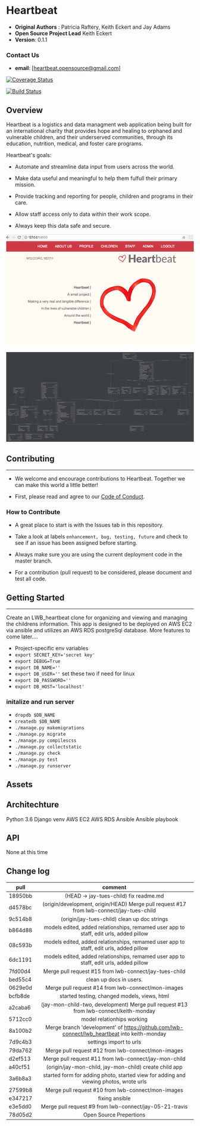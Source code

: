 # Heartbeat
- **Original Authors** : Patricia Raftery, Keith Eckert and Jay Adams
- **Open Source Project Lead** Keith Eckert
- **Version**: 0.1.1

### Contact Us
- **email**: [heartbeat.opensource@gmail.com]


[![Coverage Status](https://coveralls.io/repos/github/lwb-connect/lwb_heartbeat/badge.svg?branch=development)](https://coveralls.io/github/lwb-connect/lwb_heartbeat?branch=development)



[![Build Status](https://travis-ci.org/lwb-connect/lwb_heartbeat.svg?branch=development)](https://travis-ci.org/lwb-connect/lwb_heartbeat.svg?branch=development)


## Overview
Heartbeat is a logistics and data managment web application being built for an international charity that provides hope and healing to orphaned and vulnerable children, and their underserved communities, through its education, nutrition, medical, and foster care programs.  

Heartbeat's goals:

* Automate and streamline data input from users across the world.

* Make data useful and meaningful to help them fulfull their primary mission.

* Provide tracking and reporting for people, children and programs in their care.

* Allow staff access only to data within their work scope.

* Always keep this data safe and secure.



![Current Heartbeat Front Page](/assets/heartbeatfrontpage.png)


![Current Database Model](/assets/ERD_entity_relationship_diagram.png)


## Contributing
---------------

* We welcome and encourage contributions to Heartbeat.  Together we can make this world a little better!

* First, please read and agree to our [Code of Conduct](/code-of-conduct.md).

### How to Contribute

* A great place to start is with the Issues tab in this repository.  

* Take a look at labels ```enhancement, bug, testing, future``` and check to see if an issue has been assigned before starting.  

* Always make sure you are using the current deployment code in the master branch.  

* For a contribution (pull request) to be considered, please document and test all code.


## Getting Started
---------------
 Create an LWB_heartbeat clone for organizing and viewing and managing the childrens information.  This app is designed to be deployed on AWS EC2 via ansible and utilizes an AWS RDS postgreSql database.   More features to come later....
*  Project-specific env variables
* `export SECRET_KEY='secret key'`
* `export DEBUG=True`
* `export DB_NAME=''`
* `export DB_USER=''` set these two if need for linux
* `export DB_PASSWORD=''`
* `export DB_HOST='localhost'` 

### initalize and run server

* `dropdb $DB_NAME`
* `createdb $DB_NAME`
* `./manage.py makemigrations`
* `./manage.py migrate`
* `./manage.py compilescss`
* `./manage.py collectstatic`
* `./manage.py check`
* `./manage.py test`
* `./manage.py runserver`


## Assets


## Architechture
Python 3.6
Django
venv
AWS EC2
AWS RDS
Ansible
Ansible playbook

## API
None at this time

## Change log
| pull | comment|
| --------- |:--------------------------------------------:|
| 18950bb | (HEAD -> jay-tues-child)  fix readme.md |
| d4578bc | (origin/development, origin/HEAD) Merge pull request #17 from lwb-connect/jay-tues-child |
| 9c514b8 | (origin/jay-tues-child) clean up doc strings |
| b864d88 | models edited, added relationships, remamed user app to staff, edit urls, added pillow |
| 08c593b | models edited, added relationships, remamed user app to staff, edit urls, added pillow |
| 6dc1191 | models edited, added relationships, remamed user app to staff, edit urls, added pillow |
| 7fd00d4 | Merge pull request #15 from lwb-connect/jay-tues-child |
| bed55c4 | clean up docs in users. |
| 0629e0d | Merge pull request #14 from lwb-connect/mon-images |
| bcfb8de | started testing, changed models, views, html |
| a2caba6 | (jay-mon-child-two, development) Merge pull request #13 from lwb-connect/keith-monday |
| 5712cc0 | model relationhips working |
| 8a100b2 | Merge branch 'development' of https://github.com/lwb-connect/lwb_heartbeat into keith-monday |
| 7d9c4b3 | settings import to urls |
| 79da762 | Merge pull request #12 from lwb-connect/mon-images |
| d2ef513 | Merge pull request #11 from lwb-connect/jay-mon-child |
| a40cf51 | (origin/jay-mon-child, jay-mon-child) create child app |
| 3a6b8a3 | started form for adding photo, started view for adding and viewing photos, wrote urls |
| 27599b8 | Merge pull request #10 from lwb-connect/mon-images |
| e347217 | fixing ansible |
| e3e5dd0 | Merge pull request #9 from lwb-connect/jay-05-21-travis |
| 78d05d2 | Open Source Prepertions |